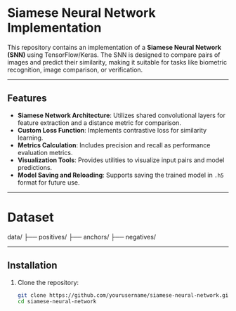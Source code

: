 # Siamese Neural Network Implementation

This repository contains an implementation of a **Siamese Neural Network (SNN)** using TensorFlow/Keras. The SNN is designed to compare pairs of images and predict their similarity, making it suitable for tasks like biometric recognition, image comparison, or verification.

---

## Features

- **Siamese Network Architecture**: Utilizes shared convolutional layers for feature extraction and a distance metric for comparison.
- **Custom Loss Function**: Implements contrastive loss for similarity learning.
- **Metrics Calculation**: Includes precision and recall as performance evaluation metrics.
- **Visualization Tools**: Provides utilities to visualize input pairs and model predictions.
- **Model Saving and Reloading**: Supports saving the trained model in `.h5` format for future use.

---

# Dataset

data/
├── positives/
├── anchors/
├── negatives/

---

## Installation

1. Clone the repository:
   ```bash
   git clone https://github.com/yourusername/siamese-neural-network.git
   cd siamese-neural-network
   ```

